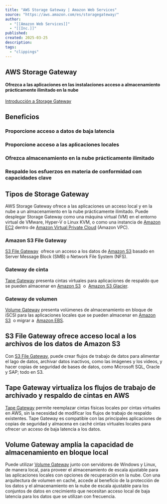 ```yaml
---
title: "AWS Storage Gateway | Amazon Web Services"
source: "https://aws.amazon.com/es/storagegateway/"
author:
  - "[[Amazon Web Services]]"
  - "[[Inc.]]"
published:
created: 2025-03-25
description:
tags:
  - "clippings"
---
```

## AWS Storage Gateway

#### Ofrezca a las aplicaciones en las instalaciones acceso a almacenamiento prácticamente ilimitado en la nube

[Introducción a Storage Gateway](https://console.aws.amazon.com/storagegateway/)

## Beneficios

### Proporcione acceso a datos de baja latencia

### Proporcione acceso a las aplicaciones locales

### Ofrezca almacenamiento en la nube prácticamente ilimitado

### Respalde los esfuerzos en materia de conformidad con capacidades clave

## Tipos de Storage Gateway

AWS Storage Gateway ofrece a las aplicaciones un acceso local y en la nube a un almacenamiento en la nube prácticamente ilimitado. Puede desplegar Storage Gateway como una máquina virtual (VM) en el entorno virtual de VMware, Hyper-V o Linux KVM, o como una instancia de [Amazon EC2](https://aws.amazon.com/pm/ec2/?gclid=EAIaIQobChMItt2ik8SGhQMVImBHAR3dcAd0EAAYASAAEgK3AvD_BwE&trk=e9bd424b-2084-4b3a-bb58-3b2eee7e9c7b&sc_channel=ps&ef_id=EAIaIQobChMItt2ik8SGhQMVImBHAR3dcAd0EAAYASAAEgK3AvD_BwE:G:s&s_kwcid=AL!4422!3!651751061172!e!!g!!ec2%20host%20website!19852662368!145019212497) dentro de [Amazon Virtual Private Cloud](https://aws.amazon.com/vpc/) (Amazon VPC).

### Amazon S3 File Gateway

[S3 File Gateway](https://aws.amazon.com/storagegateway/file/s3/)  ofrece un acceso a los datos de [Amazon S3](https://aws.amazon.com/pm/serv-s3/?gclid=EAIaIQobChMImsWe2sSGhQMVh6JaBR0Z4wq-EAAYASAAEgJ1LPD_BwE&trk=20e04791-939c-4db9-8964-ee54c41bc6ad&sc_channel=ps&ef_id=EAIaIQobChMImsWe2sSGhQMVh6JaBR0Z4wq-EAAYASAAEgJ1LPD_BwE:G:s&s_kwcid=AL!4422!3!651751060962!e!!g!!amazon%20s3!19852662362!145019251177) basado en Server Message Block (SMB) o Network File System (NFS).

### Gateway de cinta

[Tape Gateway](https://aws.amazon.com/storagegateway/vtl/?nc=sn&loc=2&dn=3) presenta cintas virtuales para aplicaciones de respaldo que se pueden almacenar en [Amazon S3](https://aws.amazon.com/s3/)  o  [Amazon S3 Glacier](https://aws.amazon.com/pm/s3-glacier/?gclid=EAIaIQobChMIjJXUxMGIhQMVX6BaBR3G4QJvEAAYASAAEgL6tPD_BwE&trk=20e04791-939c-4db9-8964-ee54c41bc6ad&sc_channel=ps&ef_id=EAIaIQobChMIjJXUxMGIhQMVX6BaBR3G4QJvEAAYASAAEgL6tPD_BwE:G:s&s_kwcid=AL!4422!3!674509886391!e!!g!!amazon%20s3%20glacier!19852662362!154273573912).

### Gateway de volumen

[Volume Gateway](https://aws.amazon.com/storagegateway/volume/?nc=sn&loc=2&dn=4) presenta volúmenes de almacenamiento en bloque de iSCSI para las aplicaciones locales que se pueden almacenar en [Amazon S3](https://aws.amazon.com/s3/)  o migrar a  [Amazon EBS](https://aws.amazon.com/ebs/).

## S3 File Gateway ofrece acceso local a los archivos de los datos de Amazon S3

Con [S3 File Gateway](https://aws.amazon.com/storagegateway/file/s3/), puede crear flujos de trabajo de datos para alimentar el lago de datos, archivar datos inactivos, como las imágenes y los videos, y hacer copias de seguridad de bases de datos, como Microsoft SQL, Oracle y SAP; todo en S3.

## Tape Gateway virtualiza los flujos de trabajo de archivado y respaldo de cintas en AWS

[Tape Gateway](https://aws.amazon.com/storagegateway/vtl/) permite reemplazar cintas físicas locales por cintas virtuales en AWS, sin la necesidad de modificar los flujos de trabajo de respaldo existentes. Tape Gateway es compatible con las principales aplicaciones de copias de seguridad y almacena en caché cintas virtuales locales para ofrecer un acceso de baja latencia a los datos.

## Volume Gateway amplía la capacidad de almacenamiento en bloque local

Puede utilizar [Volume Gateway](https://aws.amazon.com/storagegateway/volume/?nc=sn&loc=2&dn=4) junto con servidores de Windows y Linux, de manera local, para proveer el almacenamiento de escala ajustable para las aplicaciones locales con opciones de recuperación en la nube. Con una arquitectura de volumen en caché, accede al beneficio de la protección de los datos y el almacenamiento en la nube de escala ajustable para los conjuntos de datos en crecimiento que necesitan acceso local de baja latencia para los datos que se utilizan con frecuencia.